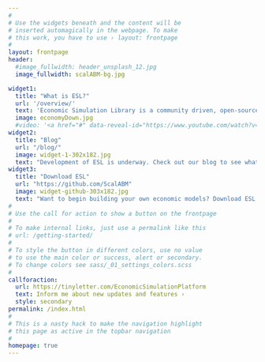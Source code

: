 ```yaml
---
#
# Use the widgets beneath and the content will be
# inserted automagically in the webpage. To make
# this work, you have to use › layout: frontpage
#
layout: frontpage
header:
  #image_fullwidth: header_unsplash_12.jpg
  image_fullwidth: scalABM-bg.jpg

widget1:
  title: "What is ESL?"
  url: '/overview/'
  text: 'Economic Simulation Library is a community driven, open-source project to develop a user-friendly modeling library for building agent-based models of economic systems.'
  image: economyDown.jpg
  #video: '<a href="#" data-reveal-id="https://www.youtube.com/watch?v=wC9dCSYAjFs"><img src="http://phlow.github.io/feeling-responsive/images/start-video-feeling-responsive-302x182.jpg" width="302" height="182" alt=""/></a>'
widget2:
  title: "Blog"
  url: "/blog/"
  image: widget-1-302x182.jpg
  text: "Development of ESL is underway. Check out our blog to see what's new."
widget3:
  title: "Download ESL"
  url: "https://github.com/ScalABM"
  image: widget-github-303x182.jpg
  text: "Want to begin building your own economic models? Download ESL to get started."
#
# Use the call for action to show a button on the frontpage
#
# To make internal links, just use a permalink like this
# url: /getting-started/
#
# To style the button in different colors, use no value
# to use the main color or success, alert or secondary.
# To change colors see sass/_01_settings_colors.scss
#
callforaction:
  url: https://tinyletter.com/EconomicSimulationPlatform
  text: Inform me about new updates and features ›
  style: secondary
permalink: /index.html
#
# This is a nasty hack to make the navigation highlight
# this page as active in the topbar navigation
#
homepage: true
---
```

